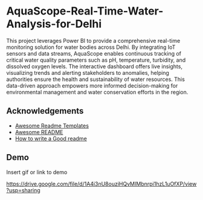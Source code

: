 
# AquaScope-Real-Time-Water-Analysis-for-Delhi

This project leverages Power BI to provide a comprehensive real-time monitoring solution for water bodies across Delhi. By integrating IoT sensors and data streams, AquaScope enables continuous tracking of critical water quality parameters such as pH, temperature, turbidity, and dissolved oxygen levels. The interactive dashboard offers live insights, visualizing trends and alerting stakeholders to anomalies, helping authorities ensure the health and sustainability of water resources. This data-driven approach empowers more informed decision-making for environmental management and water conservation efforts in the region.


## Acknowledgements

 - [Awesome Readme Templates](https://awesomeopensource.com/project/elangosundar/awesome-README-templates)
 - [Awesome README](https://github.com/matiassingers/awesome-readme)
 - [How to write a Good readme](https://bulldogjob.com/news/449-how-to-write-a-good-readme-for-your-github-project)


## Demo

Insert gif or link to demo

https://drive.google.com/file/d/1A4i3nU8ouziHQvMIMbnrpi1hzL1uOfXP/view?usp=sharing

